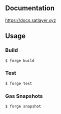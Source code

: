 

## Documentation

https://docs.satlayer.xyz

## Usage

### Build

```shell
$ forge build
```

### Test

```shell
$ forge test
```

### Gas Snapshots

```shell
$ forge snapshot
```

